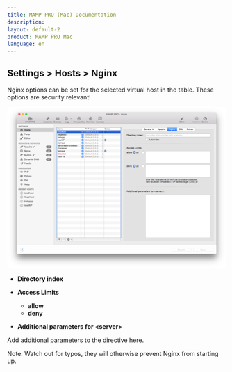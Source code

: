 ```yaml
---
title: MAMP PRO (Mac) Documentation
description: 
layout: default-2
product: MAMP PRO Mac
language: en
---
```


## Settings > Hosts > Nginx

Nginx options can be set for the selected virtual host in the table. These options are security relevant!

![MAMP](Nginx.png)

*  **Directory index**  

*  **Access Limits**  

    *  **allow**  
    *  **deny**  
    
*  **Additional parameters for &lt;server&gt;**

Add additional parameters to the <server> directive here.  

<div class="alert" role="alert">
Note: Watch out for typos, they will otherwise prevent Nginx from starting up.
</div>

